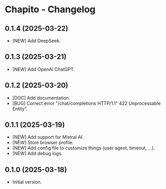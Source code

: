 # Chapito - Changelog

## 0.1.4 (2025-03-22)

- [NEW] Add DeepSeek.

## 0.1.3 (2025-03-21)

- [NEW] Add OpenAI ChatGPT.

## 0.1.2 (2025-03-20)

- [DOC] Add documentation.
- [BUG] Correct error "/chat/completions HTTP/1.1" 422 Unprocessable Entity".

## 0.1.1 (2025-03-19)

- [NEW] Add support for Mistral AI.
- [NEW] Store browser profile.
- [NEW] Add config file to customize things (user agent, timeout, ...).
- [NEW] Add debug logs.

## 0.1.0 (2025-03-18)

- Initial version.
